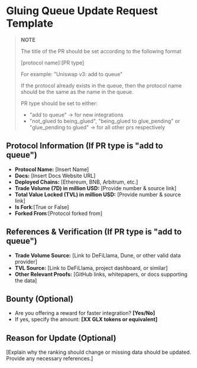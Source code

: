 # Gluing Queue Update Request Template

> **NOTE**  
>
> The title of the PR should be set according to the following format
> 
> [protocol name]:[PR type]
> 
> For example: "Uniswap v3: add to queue"
> 
> If the protocol already exists in the queue, then the protocol name should
> be the same as the name in the queue. 
>
> PR type should be set to either: 
>
> - "add to queue" -> for new integrations <br>
> - "not_glued to being_glued", "being_glued to glue_pending" or "glue_pending to glued" -> for all other prs respectively

## Protocol Information (If PR type is "add to queue")
- **Protocol Name:** [Insert Name]  
- **Docs:** [Insert Docs Website URL]  
- **Deployed Chains:** [Ethereum, BNB, Arbitrum, etc.]  
- **Trade Volume (7D) in million USD:** [Provide number & source link]  
- **Total Value Locked (TVL) in million USD:** [Provide number & source link]  
- **Is Fork**:[True or False]
- **Forked From**:[Protocol forked from]

## References & Verification (If PR type is "add to queue")
- **Trade Volume Source:** [Link to DeFiLlama, Dune, or other valid data provider]  
- **TVL Source:** [Link to DeFiLlama, project dashboard, or similar]  
- **Other Relevant Proofs:** [GitHub links, whitepapers, or docs supporting the data]  

## Bounty (Optional)
- Are you offering a reward for faster integration? **[Yes/No]**  
- If yes, specify the amount: **[XX GLX tokens or equivalent]**  

## Reason for Update (Optional)
[Explain why the ranking should change or missing data should be updated. Provide any necessary references.]  
